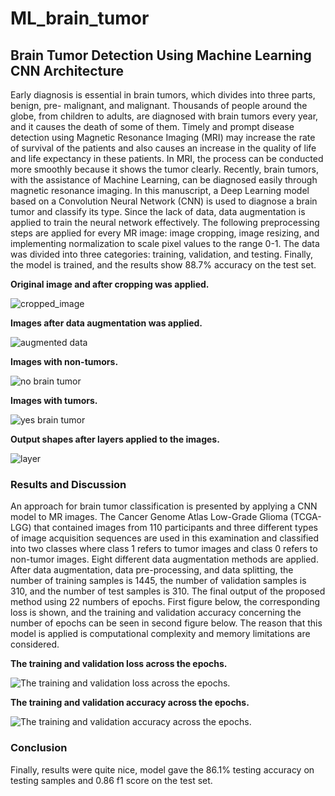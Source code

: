 # ML_brain_tumor
## Brain Tumor Detection Using Machine Learning CNN Architecture
Early diagnosis is essential in brain tumors, which divides into three parts, benign, pre- malignant, and malignant. Thousands of people around the globe, from children to adults, are diagnosed with brain tumors every year, and it causes the death of some of them. Timely and prompt disease detection using Magnetic Resonance Imaging (MRI) may increase the rate of survival of the patients and also causes an increase in the quality of life and life expectancy in these patients. In MRI, the process can be conducted more smoothly because it shows the tumor clearly. Recently, brain tumors, with the assistance of Machine Learning, can be diagnosed easily through magnetic resonance imaging. In this manuscript, a Deep Learning model based on a Convolution Neural Network (CNN) is used to diagnose a brain tumor and classify its type. Since the lack of data, data augmentation is applied to train the neural network effectively. The following preprocessing steps are applied for every MR image: image cropping, image resizing, and implementing normalization to scale pixel values to the range 0-1. The data was divided into three categories: training, validation, and testing. Finally, the model is trained, and the results show 88.7% accuracy on the test set.

**Original image and after cropping was applied.**

![cropped_image](https://github.com/elif-t/ML_brain_tumor/blob/main/cropping.png)

**Images after data augmentation was applied.**

![augmented data](https://github.com/elif-t/ML_brain_tumor/blob/main/augmented_data.png)

**Images with non-tumors.**

![no brain tumor](https://github.com/elif-t/ML_brain_tumor/blob/main/brain_tumor.png)

**Images with tumors.**

![yes brain tumor](https://github.com/elif-t/ML_brain_tumor/blob/main/yes_tumor.png)

**Output shapes after layers applied to the images.**

![layer](https://github.com/elif-t/ML_brain_tumor/blob/main/layer.png)

### Results and Discussion

An approach for brain tumor classification is presented by applying a CNN model to MR images. The Cancer Genome Atlas Low-Grade Glioma (TCGA-LGG) that contained images from 110 participants and three different types of image acquisition sequences are used in this examination and classified into two classes where class 1 refers to tumor images and class 0 refers to non-tumor images. Eight different data augmentation methods are applied. After data augmentation, data pre-processing, and data splitting, the number of training samples is 1445, the number of validation samples is 310, and the number of test samples is 310. The final output of the proposed method using 22 numbers of epochs. First figure below, the corresponding loss is shown, and the training and validation accuracy concerning the number of epochs can be seen in second figure below. The reason that this model is applied is computational complexity and memory limitations are considered.

**The training and validation loss across the epochs.**

![The training and validation loss across the epochs.](https://github.com/elif-t/ML_brain_tumor/blob/main/graph1.png)


**The training and validation accuracy across the epochs.**

![The training and validation accuracy across the epochs.](https://github.com/elif-t/ML_brain_tumor/blob/main/graph2.png)

### Conclusion 

Finally, results were quite nice, model gave the 86.1% testing accuracy on testing samples and 0.86 f1 score on the test set. 


